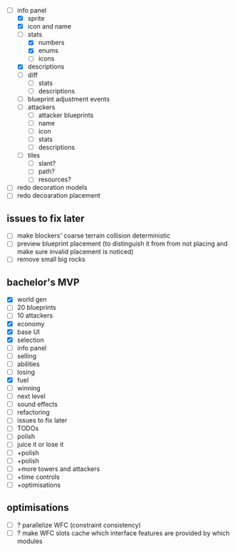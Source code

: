 - [ ] info panel
    - [x] sprite
    - [x] icon and name
    - [ ] stats
        - [x] numbers
        - [x] enums
        - [ ] icons
    - [x] descriptions
    - [ ] diff
        - [ ] stats
        - [ ] descriptions
    - [ ] blueprint adjustment events
    - [ ] attackers
        - [ ] attacker blueprints
        - [ ] name
        - [ ] icon
        - [ ] stats
        - [ ] descriptions
    - [ ] tiles
        - [ ] slant?
        - [ ] path?
        - [ ] resources?
- [ ] redo decoration models
- [ ] redo decoaration placement

## issues to fix later
- [ ] make blockers' coarse terrain collision deterministic
- [ ] preview blueprint placement (to distinguish it from from not placing and make sure invalid placement is noticed)
- [ ] remove small big rocks

## bachelor's MVP
- [x] world gen
- [ ] 20 blueprints
- [ ] 10 attackers
- [x] economy
- [x] base UI
- [x] selection
- [ ] info panel
- [ ] selling
- [ ] abilities
- [ ] losing
- [x] fuel
- [ ] winning
- [ ] next level
- [ ] sound effects
- [ ] refactoring
- [ ] issues to fix later
- [ ] TODOs
- [ ] polish
- [ ] juice it or lose it
- [ ] +polish
- [ ] +polish
- [ ] +more towers and attackers
- [ ] +time controls
- [ ] +optimisations
## optimisations
- [ ] ? parallelize WFC (constraint consistency)
- [ ] ? make WFC slots cache which interface features are provided by which modules
